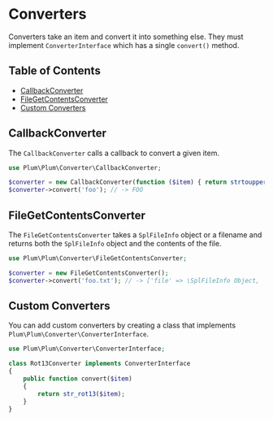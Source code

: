 Converters
==========

Converters take an item and convert it into something else. They must implement `ConverterInterface` which has a single
`convert()` method.


Table of Contents
-----------------

- [CallbackConverter](#callbackconverter)
- [FileGetContentsConverter](#filegetcontentsconverter)
- [Custom Converters](#custom-converters)


CallbackConverter
-----------------

The `CallbackConverter` calls a callback to convert a given item.

```php
use Plum\Plum\Converter\CallbackConverter;

$converter = new CallbackConverter(function ($item) { return strtoupper($item); });
$converter->convert('foo'); // -> FOO
```


FileGetContentsConverter
------------------------

The `FileGetContentsConverter` takes a `SplFileInfo` object or a filename and returns both the `SplFileInfo` object
and the contents of the file.

```php
use Plum\Plum\Converter\FileGetContentsConverter;

$converter = new FileGetContentsConverter();
$converter->convert('foo.txt'); // -> ['file' => \SplFileInfo Object, 'content' => '...']
```


Custom Converters
-----------------

You can add custom converters by creating a class that implements `Plum\Plum\Converter\ConverterInterface`.

```php
use Plum\Plum\Converter\ConverterInterface;

class Rot13Converter implements ConverterInterface
{
    public function convert($item)
    {
        return str_rot13($item);
    }
}
```
